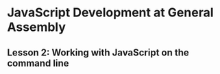 # JavaScript Development at General Assembly
## Lesson 2: Working with JavaScript on the command line
